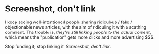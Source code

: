 # Screenshot, don't link

I keep seeing well-intentioned people sharing ridiculous / fake / objectionable news articles, with the aim of
ridiculing it with a scathing comment. The trouble is, *they're still linking people to the actual content*, which
means the "publication" gets more clicks and more advertising $$$.

Stop funding it; stop linking it. *Screenshot, don't link*.
